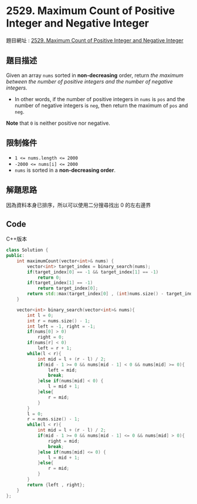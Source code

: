 # 2529. Maximum Count of Positive Integer and Negative Integer

題目網址 : [2529. Maximum Count of Positive Integer and Negative Integer](https://leetcode.com/problems/maximum-count-of-positive-integer-and-negative-integer/description)

## 題目描述

Given an array `nums` sorted in **non-decreasing** order, return _the maximum between the number of positive integers and the number of negative integers._

- In other words, if the number of positive integers in `nums` is `pos` and the number of negative integers is `neg`, then return the maximum of `pos` and `neg`.

**Note** that `0` is neither positive nor negative.

## 限制條件

- `1 <= nums.length <= 2000`
- `-2000 <= nums[i] <= 2000`
- `nums` is sorted in a **non-decreasing order**.

## 解題思路

因為資料本身已排序，所以可以使用二分搜尋找出 0 的左右邊界

## Code

C++版本

```C++
class Solution {
public:
    int maximumCount(vector<int>& nums) {
        vector<int> target_index = binary_search(nums);
        if(target_index[0] == -1 && target_index[1] == -1)
            return 0;
        if(target_index[1] == -1)
            return target_index[0];
        return std::max(target_index[0] , (int)nums.size() - target_index[1]);
    }

    vector<int> binary_search(vector<int>& nums){
        int l = 0;
        int r = nums.size() - 1;
        int left = -1, right = -1;
        if(nums[0] > 0)
            right = 0;
        if(nums[r] < 0)
            left = r + 1;
        while(l < r){
            int mid = l + (r - l) / 2;
            if(mid - 1 >= 0 && nums[mid - 1] < 0 && nums[mid] >= 0){
                left = mid;
                break;
            }else if(nums[mid] < 0) {
                l = mid + 1;
            }else{
                r = mid;
            }
        }
        l = 0;
        r = nums.size() - 1;
        while(l < r){
            int mid = l + (r - l) / 2;
            if(mid - 1 >= 0 && nums[mid - 1] <= 0 && nums[mid] > 0){
                right = mid;
                break;
            }else if(nums[mid] <= 0) {
                l = mid + 1;
            }else{
                r = mid;
            }
        }
        return {left , right};
    }
};
```
